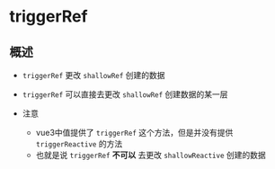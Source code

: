 # triggerRef

## 概述

+ `triggerRef` 更改 `shallowRef` 创建的数据

+ `triggerRef` 可以直接去更改 `shallowRef` 创建数据的某一层

+ 注意

  + vue3中值提供了 `triggerRef` 这个方法，但是并没有提供 `triggerReactive` 的方法
  + 也就是说 `triggerRef` **不可以** 去更改 `shallowReactive` 创建的数据
